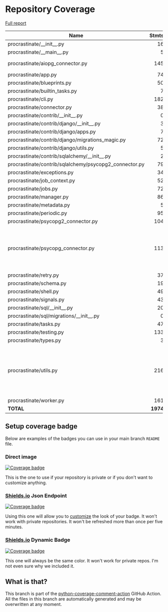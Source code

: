 # Repository Coverage

[Full report](https://htmlpreview.github.io/?https://github.com/procrastinate-org/procrastinate/blob/python-coverage-comment-action-data/htmlcov/index.html)

| Name                                                    |    Stmts |     Miss |   Branch |   BrPart |   Cover |   Missing |
|-------------------------------------------------------- | -------: | -------: | -------: | -------: | ------: | --------: |
| procrastinate/\_\_init\_\_.py                           |       16 |        0 |        0 |        0 |    100% |           |
| procrastinate/\_\_main\_\_.py                           |        5 |        0 |        2 |        0 |    100% |           |
| procrastinate/aiopg\_connector.py                       |      145 |        0 |       90 |        1 |     99% |  309->308 |
| procrastinate/app.py                                    |       74 |        0 |        8 |        0 |    100% |           |
| procrastinate/blueprints.py                             |       50 |        0 |       14 |        0 |    100% |           |
| procrastinate/builtin\_tasks.py                         |        7 |        0 |        2 |        0 |    100% |           |
| procrastinate/cli.py                                    |      182 |        1 |      137 |        1 |     99% |        13 |
| procrastinate/connector.py                              |       38 |        0 |        2 |        0 |    100% |           |
| procrastinate/contrib/\_\_init\_\_.py                   |        0 |        0 |        0 |        0 |    100% |           |
| procrastinate/contrib/django/\_\_init\_\_.py            |        3 |        0 |        0 |        0 |    100% |           |
| procrastinate/contrib/django/apps.py                    |        7 |        0 |        0 |        0 |    100% |           |
| procrastinate/contrib/django/migrations\_magic.py       |       72 |        0 |       29 |        0 |    100% |           |
| procrastinate/contrib/django/utils.py                   |        5 |        0 |        0 |        0 |    100% |           |
| procrastinate/contrib/sqlalchemy/\_\_init\_\_.py        |        2 |        0 |        0 |        0 |    100% |           |
| procrastinate/contrib/sqlalchemy/psycopg2\_connector.py |       79 |        0 |       50 |        0 |    100% |           |
| procrastinate/exceptions.py                             |       34 |        0 |        2 |        0 |    100% |           |
| procrastinate/job\_context.py                           |       52 |        0 |       20 |        0 |    100% |           |
| procrastinate/jobs.py                                   |       72 |        0 |       12 |        0 |    100% |           |
| procrastinate/manager.py                                |       86 |        0 |       22 |        0 |    100% |           |
| procrastinate/metadata.py                               |        5 |        0 |        0 |        0 |    100% |           |
| procrastinate/periodic.py                               |       95 |        1 |       26 |        1 |     98% |        23 |
| procrastinate/psycopg2\_connector.py                    |      104 |        0 |       64 |        0 |    100% |           |
| procrastinate/psycopg\_connector.py                     |      113 |        3 |       66 |        4 |     96% |49, 225, 254->253, 280->275, 283 |
| procrastinate/retry.py                                  |       37 |        0 |       14 |        0 |    100% |           |
| procrastinate/schema.py                                 |       19 |        0 |        4 |        0 |    100% |           |
| procrastinate/shell.py                                  |       49 |        0 |       14 |        0 |    100% |           |
| procrastinate/signals.py                                |       43 |        0 |       10 |        0 |    100% |           |
| procrastinate/sql/\_\_init\_\_.py                       |       20 |        0 |        0 |        0 |    100% |           |
| procrastinate/sql/migrations/\_\_init\_\_.py            |        0 |        0 |        0 |        0 |    100% |           |
| procrastinate/tasks.py                                  |       47 |        0 |       12 |        0 |    100% |           |
| procrastinate/testing.py                                |      133 |        0 |       63 |        0 |    100% |           |
| procrastinate/types.py                                  |        3 |        0 |        0 |        0 |    100% |           |
| procrastinate/utils.py                                  |      216 |        4 |       82 |        4 |     96% |353-354, 419->410, 436->428, 454-455 |
| procrastinate/worker.py                                 |      161 |        0 |       42 |        0 |    100% |           |
|                                               **TOTAL** | **1974** |    **9** |  **787** |   **11** | **99%** |           |


## Setup coverage badge

Below are examples of the badges you can use in your main branch `README` file.

### Direct image

[![Coverage badge](https://raw.githubusercontent.com/procrastinate-org/procrastinate/python-coverage-comment-action-data/badge.svg)](https://htmlpreview.github.io/?https://github.com/procrastinate-org/procrastinate/blob/python-coverage-comment-action-data/htmlcov/index.html)

This is the one to use if your repository is private or if you don't want to customize anything.

### [Shields.io](https://shields.io) Json Endpoint

[![Coverage badge](https://img.shields.io/endpoint?url=https://raw.githubusercontent.com/procrastinate-org/procrastinate/python-coverage-comment-action-data/endpoint.json)](https://htmlpreview.github.io/?https://github.com/procrastinate-org/procrastinate/blob/python-coverage-comment-action-data/htmlcov/index.html)

Using this one will allow you to [customize](https://shields.io/endpoint) the look of your badge.
It won't work with private repositories. It won't be refreshed more than once per five minutes.

### [Shields.io](https://shields.io) Dynamic Badge

[![Coverage badge](https://img.shields.io/badge/dynamic/json?color=brightgreen&label=coverage&query=%24.message&url=https%3A%2F%2Fraw.githubusercontent.com%2Fprocrastinate-org%2Fprocrastinate%2Fpython-coverage-comment-action-data%2Fendpoint.json)](https://htmlpreview.github.io/?https://github.com/procrastinate-org/procrastinate/blob/python-coverage-comment-action-data/htmlcov/index.html)

This one will always be the same color. It won't work for private repos. I'm not even sure why we included it.

## What is that?

This branch is part of the
[python-coverage-comment-action](https://github.com/marketplace/actions/python-coverage-comment)
GitHub Action. All the files in this branch are automatically generated and may be
overwritten at any moment.